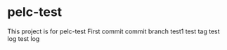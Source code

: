 # pelc-test
This project is for pelc-test
First commit
commit branch
test1
test tag
test log
test log